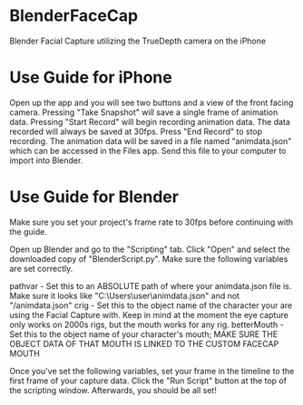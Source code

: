 # BlenderFaceCap
Blender Facial Capture utilizing the TrueDepth camera on the iPhone

# Use Guide for iPhone
Open up the app and you will see two buttons and a view of the front facing camera. Pressing "Take Snapshot" will save a single frame of animation data. Pressing "Start Record" will begin recording animation data. The data recorded will always be saved at 30fps. Press "End Record" to stop recording. The animation data will be saved in a file named "animdata.json" which can be accessed in the Files app. Send this file to your computer to import into Blender.

# Use Guide for Blender
Make sure you set your project's frame rate to 30fps before continuing with the guide.

Open up Blender and go to the "Scripting" tab. Click "Open" and select the downloaded copy of "BlenderScript.py". Make sure the following variables are set correctly.

pathvar - Set this to an ABSOLUTE path of where your animdata.json file is. Make sure it looks like "C:\Users\user\animdata.json" and not "/animdata.json"
crig - Set this to the object name of the character your are using the Facial Capture with. Keep in mind at the moment the eye capture only works on 2000s rigs, but the mouth works for any rig.
betterMouth - Set this to the object name of your character's mouth; MAKE SURE THE OBJECT DATA OF THAT MOUTH IS LINKED TO THE CUSTOM FACECAP MOUTH

Once you've set the following variables, set your frame in the timeline to the first frame of your capture data. Click the "Run Script" button at the top of the scripting window. Afterwards, you should be all set!

